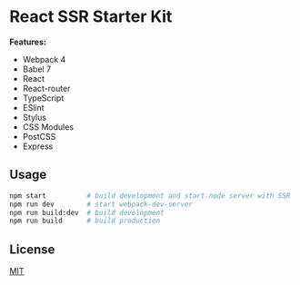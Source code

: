 # React SSR Starter Kit

**Features:**
* Webpack 4
* Babel 7
* React
* React-router
* TypeScript
* ESlint
* Stylus
* CSS Modules
* PostCSS
* Express

## Usage

```bash
npm start          # build development and start node server with SSR
npm run dev        # start webpack-dev-server
npm run build:dev  # build development
npm run build      # build production
```


## License
[MIT](https://choosealicense.com/licenses/mit/)
